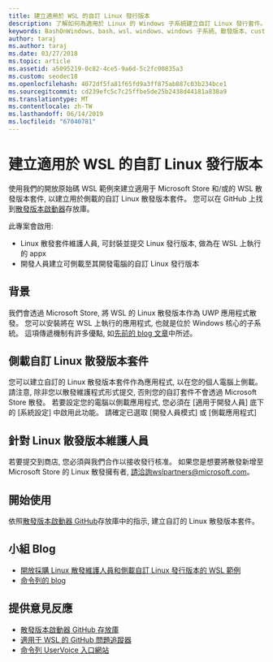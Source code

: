 ```yaml
---
title: 建立適用於 WSL 的自訂 Linux 發行版本
description: 了解如何為適用於 Linux 的 Windows 子系統建立自訂 Linux 發行套件。
keywords: BashOnWindows、bash、wsl、windows、windows 子系統、散發版本、custom
author: taraj
ms.author: taraj
ms.date: 03/27/2018
ms.topic: article
ms.assetid: a5095219-0c82-4ce5-9a6d-5c2fc00835a3
ms.custom: seodec18
ms.openlocfilehash: 4072df5fa81f65fd9a3ff875ab887c03b234bce1
ms.sourcegitcommit: cd239efc5c7c25ffbe5de25b2438d44181a838a9
ms.translationtype: MT
ms.contentlocale: zh-TW
ms.lasthandoff: 06/14/2019
ms.locfileid: "67040781"
---
```

# <a name="creating-a-custom-linux-distro-for-wsl"></a>建立適用於 WSL 的自訂 Linux 發行版本

使用我們的開放原始碼 WSL 範例來建立適用于 Microsoft Store 和/或的 WSL 散發版本套件, 以建立用於側載的自訂 Linux 散發版本套件。 您可以在 GitHub 上找到[散發版本啟動器](https://github.com/Microsoft/WSL-DistroLauncher)存放庫。

此專案會啟用:
* Linux 散發套件維護人員, 可封裝並提交 Linux 發行版本, 做為在 WSL 上執行的 appx
* 開發人員建立可側載至其開發電腦的自訂 Linux 發行版本

## <a name="background"></a>背景
我們會透過 Microsoft Store, 將 WSL 的 Linux 散發版本作為 UWP 應用程式散發。 您可以安裝將在 WSL 上執行的應用程式, 也就是位於 Windows 核心的子系統。 這項傳遞機制有許多優點, 如[先前的 blog 文章](https://blogs.msdn.microsoft.com/commandline/2017/07/10/ubuntu-now-available-from-the-windows-store/)中所述。

## <a name="sideloading-a-custom-linux-distro-package"></a>側載自訂 Linux 散發版本套件
您可以建立自訂的 Linux 散發版本套件作為應用程式, 以在您的個人電腦上側載。 請注意, 除非您以散發維護程式形式提交, 否則您的自訂套件不會透過 Microsoft Store 散發。
若要設定您的電腦以側載應用程式, 您必須在 [適用于開發人員] 底下的 [系統設定] 中啟用此功能。  請確定已選取 [開發人員模式] 或 [側載應用程式]

## <a name="for-linux-distro-maintainers"></a>針對 Linux 散發版本維護人員
若要提交到商店, 您必須與我們合作以接收發行核准。 如果您是想要將散發新增至 Microsoft Store 的 Linux 散發擁有者, 請洽詢wslpartners@microsoft.com。

## <a name="getting-started"></a>開始使用
依照[散發版本啟動器 GitHub](https://github.com/Microsoft/WSL-DistroLauncher)存放庫中的指示, 建立自訂的 Linux 散發版本套件。

 
## <a name="team-blogs"></a>小組 Blog
*  [開放採購 Linux 散發維護人員和側載自訂 Linux 發行版本的 WSL 範例](https://blogs.msdn.microsoft.com/commandline/2018/03/26/wsl-distro-launcher/)
* [命令列的 blog](https://blogs.msdn.microsoft.com/commandline/)

## <a name="provide-feedback"></a>提供意見反應
* [散發版本啟動器 GitHub 存放庫](https://github.com/Microsoft/WSL-DistroLauncher)
* [適用于 WSL 的 GitHub 問題追蹤器](https://github.com/Microsoft/BashOnWindows/issues)
* [命令列 UserVoice 入口網站](https://wpdev.uservoice.com/forums/266908-command-prompt-console-bash-on-ubuntu-on-windo/category/161892-bash)
